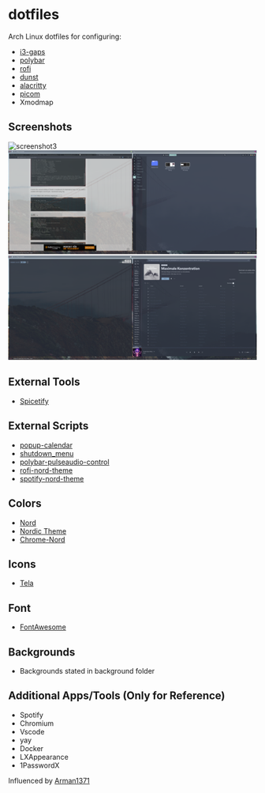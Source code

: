# dotfiles
Arch Linux dotfiles for configuring:
- [i3-gaps](https://github.com/Airblader/i3)
- [polybar](https://github.com/polybar/polybar)
- [rofi](https://github.com/davatorium/rofi)
- [dunst](https://github.com/dunst-project/dunst)
- [alacritty](https://github.com/alacritty/alacritty)
- [picom](https://github.com/yshui/picom)
- Xmodmap

## Screenshots
![screenshot3](https://github.com/mauricekraus/dotfiles/blob/master/screenshots/screen3.png)
![screenshot1](https://github.com/mauricekraus/dotfiles/blob/master/screenshots/screen1.png)
![screenshot2](https://github.com/mauricekraus/dotfiles/blob/master/screenshots/screen2.png)

## External Tools
- [Spicetify](https://github.com/khanhas/spicetify-cli)

## External Scripts
- [popup-calendar](https://github.com/polybar/polybar-scripts/tree/master/polybar-scripts/popup-calendar)
- [shutdown_menu](https://github.com/vivien/i3blocks-contrib/tree/master/shutdown_menu)
- [polybar-pulseaudio-control](https://github.com/marioortizmanero/polybar-pulseaudio-control)
- [rofi-nord-theme](https://github.com/lokesh-krishna/dotfiles)
- [spotify-nord-theme](https://github.com/morpheusthewhite/spicetify-themes/tree/master/Nord)

## Colors
- [Nord](https://www.nordtheme.com/)
- [Nordic Theme](https://aur.archlinux.org/packages/nordic-theme-git/)
- [Chrome-Nord](https://chrome.google.com/webstore/detail/arc-dark/adicoenigffoolephelklheejpcpoolk)

## Icons
- [Tela](https://aur.archlinux.org/packages/tela-icon-theme-git/)

## Font
- [FontAwesome](https://fontawesome.com/)

## Backgrounds
- Backgrounds stated in background folder

## Additional Apps/Tools (Only for Reference)
- Spotify
- Chromium
- Vscode
- yay
- Docker
- LXAppearance
- 1PasswordX


Influenced by [Arman1371](https://github.com/arman1371/dotfiles)  
